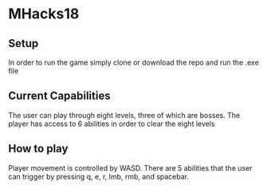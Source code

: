 # MHacks18

## Setup
  In order to run the game simply clone or download the repo and run the .exe file

## Current Capabilities
  The user can play through eight levels, three of which are bosses. The player has access to 6 abilities in order to clear the eight levels
  
## How to play
  Player movement is controlled by WASD. There are 5 abilities that the user can trigger by pressing q, e, r, lmb, rmb, and spacebar.
